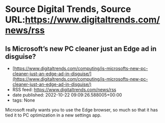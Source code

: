 # Source Digital Trends, Source URL:https://www.digitaltrends.com/news/rss

## Is Microsoft’s new PC cleaner just an Edge ad in disguise?
 - [https://www.digitaltrends.com/computing/is-microsofts-new-pc-cleaner-just-an-edge-ad-in-disguise/](https://www.digitaltrends.com/computing/is-microsofts-new-pc-cleaner-just-an-edge-ad-in-disguise/)
 - RSS feed: https://www.digitaltrends.com/news/rss
 - date published: 2022-10-22 09:09:26.588005+00:00
 - tags: None

Microsoft really wants you to use the Edge browser, so much so that it has tied it to PC optimization in a new settings app.
